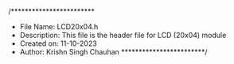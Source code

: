 /************************
 * File Name: LCD20x04.h
 * Description:	This file is the header	file for LCD (20x04) module
 * Created on: 11-10-2023
 * Author: Krishn Singh Chauhan
 ************************/

